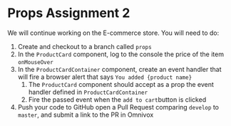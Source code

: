 # Props Assignment 2

We will continue working on the E-commerce store. You will need to do:

1. Create and checkout to a branch called `props`
2. In the `ProductCard` component, log to the console the price of the item `onMouseOver`
3. In the `ProductCardContainer` component, create an event handler that will fire a browser alert that says `You added {product name}`
   1. The `ProductCard` component should accept as a prop the event handler defined in `ProductCardContainer`
   2. Fire the passed event when the `add to cart`button is clicked
4. Push your code to GitHub open a Pull Request comparing `develop` to `master`, and submit a link to the PR in Omnivox